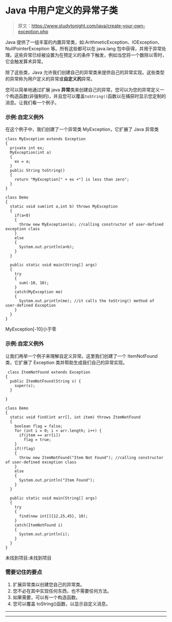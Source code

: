 # Java 中用户定义的异常子类

> 原文：<https://www.studytonight.com/java/create-your-own-exception.php>

Java 提供了一组丰富的内置异常类，如:ArithmeticException、IOException、NullPointerException 等。所有这些都可以在 java.lang 包中获得，并用于异常处理。这些异常已经被设置为在预定义的条件下触发，例如当您将一个数除以零时，它会触发算术异常。

除了这些类，Java 允许我们创建自己的异常类来提供自己的异常实现。这些类型的异常称为用户定义的异常或**自定义的**异常。

您可以简单地通过扩展 java **异常**类来创建自己的异常。您可以为您的异常定义一个构造函数(非强制的)，并且您可以覆盖`toString()`函数以在捕获时显示您定制的消息。让我们看一个例子。

### 示例:自定义例外

在这个例子中，我们创建了一个异常类 MyException，它扩展了 Java 异常类

```
class MyException extends Exception
{
  private int ex;
  MyException(int a)
  {
    ex = a;
  }
  public String toString()
  {
    return "MyException[" + ex +"] is less than zero";
  }
}

class Demo
{
  static void sum(int a,int b) throws MyException
  {
    if(a<0)
    {
      throw new MyException(a); //calling constructor of user-defined exception class
    }
    else
    {
      System.out.println(a+b);
    }
  }

  public static void main(String[] args)
  {
    try
    {
      sum(-10, 10);
    }
    catch(MyException me)
    {
      System.out.println(me); //it calls the toString() method of user-defined Exception
    }
  }
} 
```

MyException[-10]小于零

### 示例:自定义例外

让我们再举一个例子来理解自定义异常。这里我们创建了一个 ItemNotFound 类，它扩展了 Exception 类并帮助生成我们自己的异常实现。

```
 class ItemNotFound extends Exception
{
  public ItemNotFound(String s) {
    super(s);
  }

}

class Demo
{
  static void find(int arr[], int item) throws ItemNotFound
  {
    boolean flag = false;
    for (int i = 0; i < arr.length; i++) {
      if(item == arr[i])
        flag = true;
    }
    if(!flag)
    {
      throw new ItemNotFound("Item Not Found"); //calling constructor of user-defined exception class
    }
    else
    {
      System.out.println("Item Found");
    }
  }

  public static void main(String[] args)
  {
    try
    {
      find(new int[]{12,25,45}, 10);
    }
    catch(ItemNotFound i)
    {
      System.out.println(i);
    }
  }
} 
```

未找到项目:未找到项目

### 需要记住的要点

1.  扩展异常类以创建您自己的异常类。
2.  您不必在其中实现任何东西，也不需要任何方法。
3.  如果需要，可以有一个构造函数。
4.  您可以覆盖 toString()函数，以显示自定义消息。

* * *

* * *